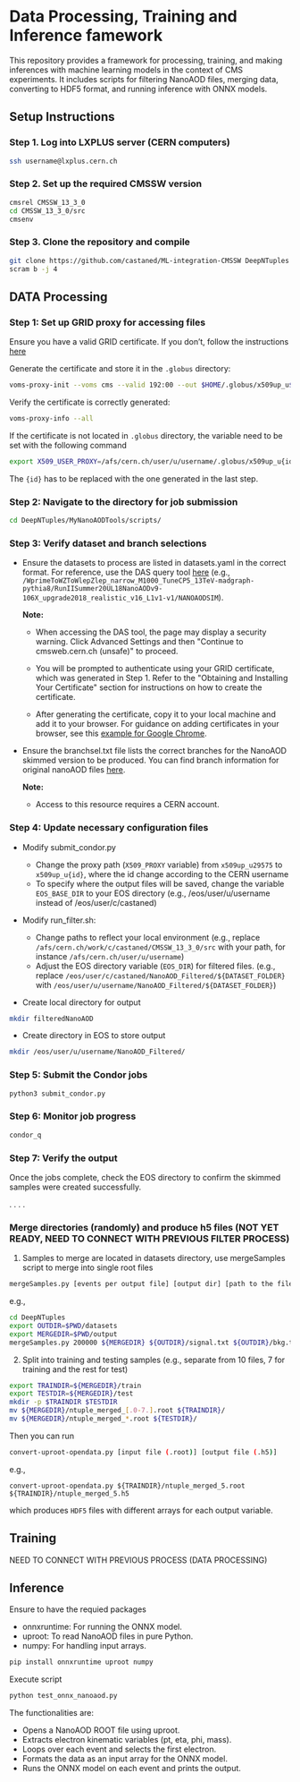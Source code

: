 # Data Processing, Training and Inference famework 

This repository provides a framework for processing, training, and making inferences with machine learning models in the context of CMS experiments. It includes scripts for filtering NanoAOD files, merging data, converting to HDF5 format, and running inference with ONNX models.

## Setup Instructions
 

### Step 1. Log into LXPLUS server (CERN computers)

```bash
ssh username@lxplus.cern.ch
```

### Step 2. Set up the required CMSSW version

```bash
cmsrel CMSSW_13_3_0
cd CMSSW_13_3_0/src
cmsenv
```

### Step 3. Clone the repository  and compile 

```bash
git clone https://github.com/castaned/ML-integration-CMSSW DeepNTuples
scram b -j 4
```


## DATA Processing


### Step 1: Set up GRID proxy for accessing files

Ensure you have a valid GRID certificate. If you don’t, follow the instructions [here](https://twiki.cern.ch/twiki/bin/view/CMSPublic/WorkBookStartingGrid#ObtainingCert)

Generate the certificate and store it in the `.globus` directory:


```bash
voms-proxy-init --voms cms --valid 192:00 --out $HOME/.globus/x509up_u$(id -u)
```

Verify the certificate is correctly generated:

```bash
voms-proxy-info --all
```

If the certificate is not located in `.globus` directory, the variable need to be set with the following command

```bash
export X509_USER_PROXY=/afs/cern.ch/user/u/username/.globus/x509up_u{id}   
```

The `{id}` has to be replaced with the one generated in the last step.


### Step 2: Navigate to the directory for job submission

```bash
cd DeepNTuples/MyNanoAODTools/scripts/
```

### Step 3: Verify dataset and branch selections

- Ensure the datasets to process are listed in datasets.yaml in the correct format. For reference, use the DAS query tool [here](https://cmsweb.cern.ch/das/)  (e.g., `/WprimeToWZToWlepZlep_narrow_M1000_TuneCP5_13TeV-madgraph-pythia8/RunIISummer20UL18NanoAODv9-106X_upgrade2018_realistic_v16_L1v1-v1/NANOAODSIM`).
  
  **Note:**
  
    - When accessing the DAS tool, the page may display a security warning. Click Advanced Settings and then "Continue to cmsweb.cern.ch (unsafe)" to proceed.

    - You will be prompted to authenticate using your GRID certificate, which was generated in Step 1. Refer to the "Obtaining and Installing Your Certificate" section for instructions on how to create the certificate.

    - After generating the certificate, copy it to your local machine and add it to your browser. For guidance on adding certificates in your browser, see this [example for Google Chrome](https://www.wipo.int/pct-eservices/en/support/cert_import_backup_chrome.html).

- Ensure the branchsel.txt file lists the correct branches for the NanoAOD skimmed version to be produced. You can find branch information for original nanoAOD files [here](https://gitlab.cern.ch/cms-nanoAOD/nanoaod-doc/-/wikis/home).

   **Note:**
 
     - Access to this resource requires a CERN account.


### Step 4: Update necessary configuration files

- Modify submit_condor.py
  - Change the proxy path (`X509_PROXY` variable) from `x509up_u29575` to `x509up_u{id}`, where the id change according to the CERN username
  - To specify where the output files will be saved, change the variable `EOS_BASE_DIR` to your EOS directory (e.g., /eos/user/u/username instead of /eos/user/c/castaned)

- Modify run_filter.sh: 

  - Change paths to reflect your local environment (e.g., replace `/afs/cern.ch/work/c/castaned/CMSSW_13_3_0/src` with your path, for instance `/afs/cern.ch/user/u/username`)
  - Adjust the EOS directory variable (`EOS_DIR`) for filtered files. (e.g., replace `/eos/user/c/castaned/NanoAOD_Filtered/${DATASET_FOLDER}` with `/eos/user/u/username/NanoAOD_Filtered/${DATASET_FOLDER}`)


- Create local directory for output

```bash
mkdir filteredNanoAOD
```

- Create directory in EOS to store output

```bash
mkdir /eos/user/u/username/NanoAOD_Filtered/
```


### Step 5: Submit the Condor jobs

```bash
python3 submit_condor.py
```

### Step 6: Monitor job progress

```bash
condor_q
```

### Step 7: Verify the output
Once the jobs complete, check the EOS directory to confirm the skimmed samples were created successfully.

.
.
.
.


### Merge directories (randomly) and produce h5 files (NOT YET READY, NEED TO CONNECT WITH PREVIOUS FILTER PROCESS)
1. Samples to merge are located in datasets directory, use mergeSamples script to merge into single root files

```bash
mergeSamples.py [events per output file] [output dir] [path to the filelist produced in step 1]
```
e.g.,
```bash
cd DeepNTuples
export OUTDIR=$PWD/datasets 
export MERGEDIR=$PWD/output
mergeSamples.py 200000 ${MERGEDIR} ${OUTDIR}/signal.txt ${OUTDIR}/bkg.txt
```

2. Split into training and testing samples (e.g., separate from 10 files, 7 for training and the rest for test)

```bash
export TRAINDIR=${MERGEDIR}/train
export TESTDIR=${MERGEDIR}/test
mkdir -p $TRAINDIR $TESTDIR
mv ${MERGEDIR}/ntuple_merged_[.0-7.].root ${TRAINDIR}/
mv ${MERGEDIR}/ntuple_merged_*.root ${TESTDIR}/
```


Then you can run


```bash
convert-uproot-opendata.py [input file (.root)] [output file (.h5)]
```
e.g.,
```
convert-uproot-opendata.py ${TRAINDIR}/ntuple_merged_5.root ${TRAINDIR}/ntuple_merged_5.h5
```
which produces `HDF5` files with different arrays for each output variable.



## Training


NEED TO CONNECT WITH PREVIOUS PROCESS (DATA PROCESSING)



## Inference

 Ensure to have the requied packages

- onnxruntime: For running the ONNX model.
- uproot: To read NanoAOD files in pure Python.
- numpy: For handling input arrays.

```bash
pip install onnxruntime uproot numpy
```

 Execute script 

```bash
python test_onnx_nanoaod.py
```

The functionalities are: 
- Opens a NanoAOD ROOT file using uproot.
- Extracts electron kinematic variables (pt, eta, phi, mass).
- Loops over each event and selects the first electron.
- Formats the data as an input array for the ONNX model.
- Runs the ONNX model on each event and prints the output.



